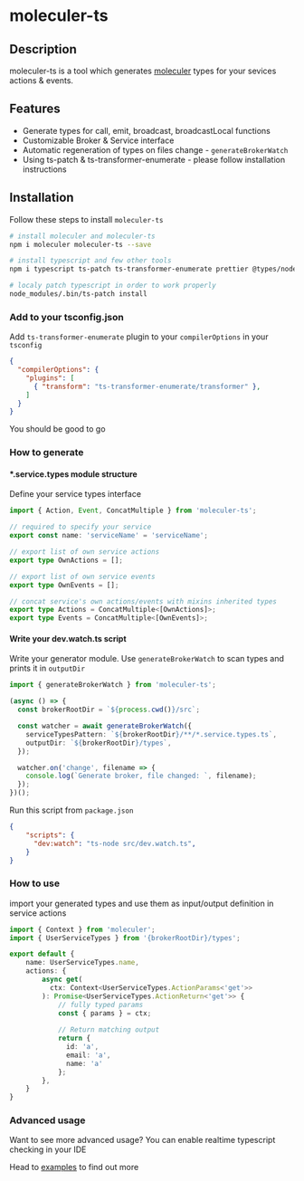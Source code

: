 # moleculer-ts

## Description

moleculer-ts is a tool which generates [moleculer](https://github.com/moleculerjs/moleculer) types for your sevices actions & events.

## Features

- Generate types for call, emit, broadcast, broadcastLocal functions
- Customizable Broker & Service interface
- Automatic regeneration of types on files change - `generateBrokerWatch`
- Using ts-patch & ts-transformer-enumerate - please follow installation instructions

## Installation

Follow these steps to install `moleculer-ts`

```bash
# install moleculer and moleculer-ts
npm i moleculer moleculer-ts --save

# install typescript and few other tools
npm i typescript ts-patch ts-transformer-enumerate prettier @types/node -D

# localy patch typescript in order to work properly
node_modules/.bin/ts-patch install
```

### Add to your tsconfig.json

Add `ts-transformer-enumerate` plugin to your `compilerOptions` in your `tsconfig`

```json
{
  "compilerOptions": {
    "plugins": [
      { "transform": "ts-transformer-enumerate/transformer" },
    ]
  }
}
```

You should be good to go

### How to generate


#### *.service.types module structure

Define your service types interface

```typescript
import { Action, Event, ConcatMultiple } from 'moleculer-ts';

// required to specify your service 
export const name: 'serviceName' = 'serviceName';

// export list of own service actions
export type OwnActions = [];

// export list of own service events
export type OwnEvents = [];

// concat service's own actions/events with mixins inherited types 
export type Actions = ConcatMultiple<[OwnActions]>;
export type Events = ConcatMultiple<[OwnEvents]>;
```

#### Write your dev.watch.ts script

Write your generator module. Use `generateBrokerWatch` to scan types and prints it in `outputDir`

```typescript
import { generateBrokerWatch } from 'moleculer-ts';

(async () => {
  const brokerRootDir = `${process.cwd()}/src`;

  const watcher = await generateBrokerWatch({
    serviceTypesPattern: `${brokerRootDir}/**/*.service.types.ts`,
    outputDir: `${brokerRootDir}/types`,
  });

  watcher.on('change', filename => {
    console.log(`Generate broker, file changed: `, filename);
  });
})();
```

Run this script from `package.json`

```json
{
    "scripts": {
      "dev:watch": "ts-node src/dev.watch.ts",
    }
}
```

### How to use

import your generated types and use them as input/output definition in service actions

```typescript
import { Context } from 'moleculer';
import { UserServiceTypes } from '{brokerRootDir}/types';

export default {
    name: UserServiceTypes.name,
    actions: {
        async get(
          ctx: Context<UserServiceTypes.ActionParams<'get'>>
        ): Promise<UserServiceTypes.ActionReturn<'get'>> {
            // fully typed params
            const { params } = ctx;
        
            // Return matching output
            return {
              id: 'a',
              email: 'a',
              name: 'a'
            };
        },
    }
}
```

### Advanced usage

Want to see more advanced usage? You can enable realtime typescript checking in your IDE

Head to [examples](/examples#readme) to find out more  
